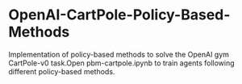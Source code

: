 # OpenAI-CartPole-Policy-Based-Methods
Implementation of policy-based methods to solve the OpenAI gym CartPole-v0 task.Open pbm-cartpole.ipynb to train agents following different policy-based methods.
